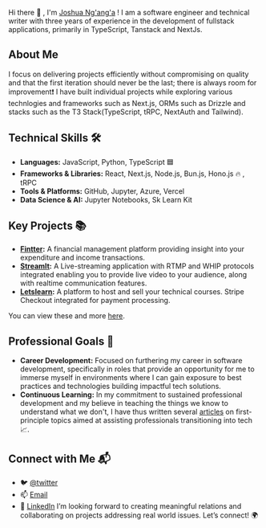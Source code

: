 Hi there 👋 , I'm [Joshua Ng'ang'a](https://www.joshnganga.site/) ! I am a software engineer and technical writer with three years of experience in the development of fullstack applications, primarily in TypeScript, Tanstack and NextJs. 

## About Me
I focus on delivering projects efficiently without compromising on quality and that the first iteration should never be the last; there is always room for improvement❗
I have built individual projects while exploring various technlogies and frameworks such as Next.js, ORMs such as Drizzle and stacks such as the T3 Stack(TypeScript, tRPC, NextAuth and Tailwind). 

## Technical Skills 🛠️
- **Languages:** JavaScript, Python, TypeScript 🟦
- **Frameworks & Libraries:** React, Next.js, Node.js, Bun.js, Hono.js 🔥 , tRPC
- **Tools & Platforms:** GitHub, Jupyter, Azure, Vercel
- **Data Science & AI:** Jupyter Notebooks, Sk Learn Kit

## Key Projects 📚
- **[Fintter](https://github.com/RafasGit/fintter):** A financial management platform providing insight into your expenditure and income transactions.
- **[StreamIt](https://github.com/RafasGit/StreamIt):** A Live-streaming application with RTMP and WHIP protocols integrated enabling you to provide live video to your audience, along with realtime communication features.
- **[Letslearn](https://github.com/RafasGit/letslearn):** A platform to host and sell your technical courses. Stripe Checkout integrated for payment processing.

You can view these and more [here](https://www.joshnganga.site/).


## Professional Goals 🚀
- **Career Development:** Focused on furthering my career in software development, specifically in roles that provide an opportunity for me to immerse myself in environments where I can gain exposure to best practices and technologies building impactful tech solutions.
- **Continuous Learning:** In my commitment to sustained professional development and my believe in teaching the things we know to understand what we don't, I have thus written several [articles](https://dev.to/joshraphael) on first-principle topics aimed at assisting professionals transitioning into tech 📈.

## Connect with Me 📬
- 🐦 [@twitter](https://x.com/rafa_codes22)
- 📫 [Email](mailto:joshraphael424@gmail.com)
- 🔗 [LinkedIn](https://www.linkedin.com/in/joshua-ng-ang-a-13158120a)
I’m looking forward to creating meaningful relations and collaborating on projects addressing real world issues. Let’s connect! 🌍



<!--
**RafasGit/RafasGit** is a ✨ _special_ ✨ repository because its `README.md` (this file) appears on your GitHub profile.

Here are some ideas to get you started:

- 🔭 I’m currently working on ...
- 🌱 I’m currently learning ...
- 👯 I’m looking to collaborate on ...
- 🤔 I’m looking for help with ...
- 💬 Ask me about ...
- 📫 How to reach me: ...
- 😄 Pronouns: ...
- ⚡ Fun fact: ...
-->
